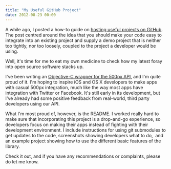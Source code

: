```yaml
---
title: "My Useful GitHub Project"
date: 2012-08-23 00:00
---
```


<p>A while ago, I posted a how-to guide on <a href="http://ashfurrow.com/2012/02/how-to-host-useful-projects-on-github/">hosting useful projects on GitHub</a>. The post centred around the idea that you should make your code easy to integrate into an existing project and supply a demo project that is neither too tightly, nor too loosely, coupled to the project a developer would be using.</p>

<p>Well, it's time for me to eat my own medicine to check how my latest foray into open source software stacks up.</p>

<p>I've been writing an <a href="https://github.com/AshFurrow/500px-iOS-api" target="_blank">Objective-C wrapper for the 500px API</a>, and I'm quite proud of it. I'm hoping to inspire iOS and OS X developers to make apps with casual 500px integration, much like the way most apps have integration with Twitter or Facebook. It's still early in its development, but I've already had some positive feedback from real-world, third party developers using our API.</p>

<p>What I'm most proud of, however, is the README. I worked really hard to make sure that incorporating this project is a drop-and-go experience, so developers focus on making their apps instead of fighting with their development environment. I include instructions for using git submodules to get updates to the code, screenshots showing developers what to do,  and an example project showing how to use the different basic features of the library. </p>

<p>Check it out, and if you have any recommendations or complaints, please do let me know.</p>

<!-- more -->

